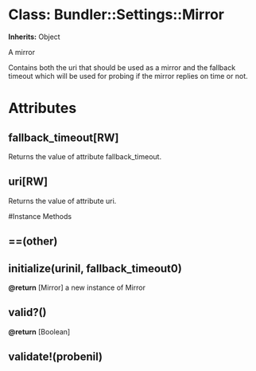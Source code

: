 # Class: Bundler::Settings::Mirror
**Inherits:** Object
    

A mirror

Contains both the uri that should be used as a mirror and the
    fallback timeout which will be used for probing if the mirror
    replies on time or not.


# Attributes
## fallback_timeout[RW] [](#attribute-i-fallback_timeout)
Returns the value of attribute fallback_timeout.

## uri[RW] [](#attribute-i-uri)
Returns the value of attribute uri.


#Instance Methods
## ==(other) [](#method-i-==)

## initialize(urinil, fallback_timeout0) [](#method-i-initialize)

**@return** [Mirror] a new instance of Mirror

## valid?() [](#method-i-valid?)

**@return** [Boolean] 

## validate!(probenil) [](#method-i-validate!)

